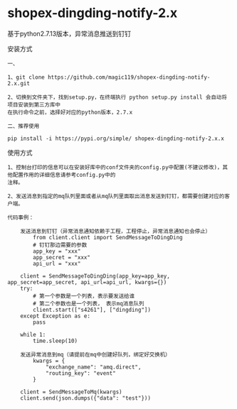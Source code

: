 # shopex-dingding-notify-2.x
基于python2.7.13版本，异常消息推送到钉钉

安装方式


    一、
    
    1、git clone https://github.com/magic119/shopex-dingding-notify-2.x.git
    
    2、切换到文件夹下，找到setup.py，在终端执行 python setup.py install 会自动将项目安装到第三方库中
    在执行命令之前，选择好对应的python版本，2.7.x
    
    二、推荐使用
        
    pip install -i https://pypi.org/simple/ shopex-dingding-notify-2.x.x

使用方式
    
    1、控制台打印的信息可以在安装好库中的conf文件夹的config.py中配置(不建议修改)，其他配置作用的详细信息请参考config.py中的
    注释。
    
    2、发送消息到指定的mq队列里面或者从mq队列里面取出消息发送到钉钉，都需要创建对应的客户端。
    
    代码事例：
    
        发送消息到钉钉（异常消息通知依赖于工程，工程停止，异常消息通知也会停止）
            from client.client import SendMessageToDingDing
            # 钉钉那边需要的参数
            app_key = "xxx"
            app_secret = "xxx"
            api_url = "xxx"

        client = SendMessageToDingDing(app_key=app_key, app_secret=app_secret, api_url=api_url, kwargs={})
        try:
            # 第一个参数是一个列表，表示要发送给谁
            # 第二个参数也是一个列表， 表示mq消息队列
            client.start(["s4261"], ["dingding"])
        except Exception as e:
            pass

        while 1:
            time.sleep(10)

        发送异常消息到mq（请提前在mq中创建好队列，绑定好交换机）
            kwargs = {
                "exchange_name": "amq.direct",
                "routing_key": "event"
            }

        client = SendMessageToMq(kwargs)
        client.send(json.dumps({"data": "test"}))
